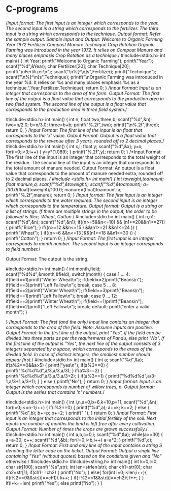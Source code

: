 # C-programs
/*Input format:
The first input is an integer which corresponds to the year.
The second input is a string which corresponds to the fertilizer.
The third input is a string which corresponds to the technique.
Output format:
Refer the sample output.
Sample Input and Output:
Welcome to Organic Farming
Year
1972
Fertilizer
Compost Manure
Technique
Crop Rotation
Organic Farming was introduced in the year 1972. It relies on Compost Manure and many places emphasis Crop Rotation as a technique.*/
#include<stdio.h>
int main()
{
    int Year;
    printf("Welcome to Organic Farming");
    printf("Year");
    scanf("%d",&Year);
    char Fertilizer[20];
    char Technique[20];
    printf("\nFertilizer\n");
    scanf("\n%[^\n]s",Fertilizer);
    printf("Technique");
    scanf("\n%[^\n]s",Technique);
    printf("\nOrganic Farming was introduced in the year %d. It relies on %s and many places emphasis %s as a technique.",Year,Fertilizer,Technique);
    return 0;
}
/*Input Format:
Input is an integer that corresponds to the area of the farm.
Output Format:
The first line of the output is a float value that corresponds to the production area in two field system.
The second line of the output is a float value that corresponds to the production area in three field system.*/

#include<stdio.h>
int main()
{
    int n;
    float two,three,b;
    scanf("%d",&n);
    two=n/2.0;
    b=n/3.0;
    three=b+b;
    printf("%.2f",two);
    printf("\n%.2f",three);
    return 0;
}
/*Input Format:
The first line of the input is an float that corresponds to the ‘x’ value.
Output Format:
Output is a float value that corresponds to the revenue after 3 years, rounded off to 2 decimal places.*/
#include<stdio.h>
int main()
{
    int x,i;
    float y;
    scanf("%d",&x);
    y=x;
    for(i=0;i<3;i++)
    {
        y=y*(1.089);
    }
    printf("%.2f",y);
    return 0;
}
/*Input Format: 
The first line of the input is an integer that corresponds to the total weight of the residue. 
The second line of the input is an integer that corresponds to the total amount of manure needed. 
Output Format: 
An output is a float value that corresponds to the amount of manure needed extra, rounded off to 2 decimal places. */
#include <stdio.h>
 int main()
 {
     int toweight,toamount;
     float manure,a;
     scanf("%d",&toweight);
     scanf("%d",&toamount);
     a=(30.0*(float)toweight)/100.0;
     manure=(float)toamount-a;
     printf("%.2f",manure);
     return 0;
 }
/*Input format:
The first input is an integer which corresponds to the water required.
The second input is an integer which corresponds to the temperature.
Output format:
Output is a string or a list of strings.
If there are multiple strings in the output, the order to be followed is Rice, Wheat, Cotton.*/
 #include<stdio.h>
int main()
{
    int n,n1;
   scanf("%d",&n);
   scanf("%d",&n1);
    if((n>=5&&n<=10) && (n1>=20&&n1<=27))
    {
        printf("Rice");
    }
    if((n>=12 &&n<=15 ) &&(n1>=21 &&n1<=24 ))
    {
        printf("Wheat");
    }
    if((n>=6 &&n<=13 )&&(n1>=18 &&n1<=30 ))
    {
        printf("Cotton");
    }
return 0;
}
/*Input Format:
The first input is an integer corresponds to month number.
The second input is an integer corresponds to field number.*/

Output Format:
The output is the string.

#include<stdio.h>
int main()
{
    int month,field;
    scanf("%d%d",&month,&field);
    switch(month)
    {
        case 1 ... 4:
        if(field==1)printf("Winter Wheat\n");
        if(field==2)printf("Beans\n");
        if(field==3)printf("Left Fallow\n");
        break;
        case 5 ... 8:
        if(field==2)printf("Winter Wheat\n");
        if(field==3)printf("Beans\n");
        if(field==1)printf("Left Fallow\n");
        break;
        case 9 ... 12:
        if(field==3)printf("Winter Wheat\n");
        if(field==1)printf("Beans\n");
        if(field==2)printf("Left Fallow\n");
        break;
        default:
        printf("enter a valid month");
    }

}
/*Input Format:
The first (and the only) input line contains an integer that corresponds to the area of the field.
Note: Assume inputs are positive.
Output Format:
In the first line of the output, print "Yes", if the field can be divided into three parts as per the requirements of Pandu, else print "No".
If the first line of the output is "Yes", the next line of the output consists of 3 integers separated by a space, which corresponds to the areas of the divided field. In case of distinct integers, the smallest number should appear first.*/
#include<stdio.h>
int main()
{
    int a;
    scanf("%d",&a);
    if(a%2==0&&a>5)
    {
    printf("yes\n");
    if(a%3==0)
    {
        printf("%d%d%d",a/3,a/3,a/3);
    }
        if(a%3==2)
    {
      printf("%d%d%d",a/3,a/3,a/3+2);
    }
    if(a%3==1)
    {
    printf("%d%d%d",a/3-1,a/3+1,a/3+1);
     }
     }
     else
     {
         printf("No");
     }
    return 0;
}
/*Input format:
Input is an integer which corresponds to number of willow trees, n.
Output format:
Output is the series that contains 'n' numbers.*/

#include<stdio.h>
int main()
{
    int i,n,a=0,b=6,k=10,p=11;
    scanf("%d",&n);
    for(i=0;i<=n-1;i++)
{
        if(i%2==0)
     {
        printf("%d",a);
        a+=k;
        k+=2;
    }
        else
     {
        printf("%d",b);
        b+=p;
        p+=2;
     }
    printf(" ");
 }
    return 0;
}
/*Input Format:
First input is an integer that corresponds to the initial fertility of the soil.
Next inputs are number of months the land is left free after every cultivation.
Output Format:
Number of times the crops are grown successfully.*/
 #include<stdio.h>
int main()
{
    int a,b,c=0,i;
    scanf("%d",&a);
    while(a>=30)
    {
        a=a-30;
        c++;
        scanf("%d",&b);
        for(i=0;i<b;i++)
        a=a*2;
    }
    printf("%d",c);
    return 0;
}
/*Input Format:
First and only line of the input contains a string S denoting the letter code on the ticket.
Output Format:
Output a single line containing "Yes" (without quotes) based on the conditions given and "No" otherwise.*/
#include<stdio.h>
#include<string.h>
int main(){
    int k=0,I=0;
    char str[100];
    scanf("%s",str);
    int len=strlen(str);
    char ch1=str[0];
    char ch2=str[1];
    if(ch1==ch2)
    {
      printf("No");
    }
    else{
        for(int i=0;i<len;i++){
        if(i%2==0&&str[i]==ch1){
            k++;
        }
      if( i%2==1&&str[i]==ch2){
         I++;
            }
        }
        if(I+k==len) printf("Yes");
         else  printf("No");
        }
    }
    
